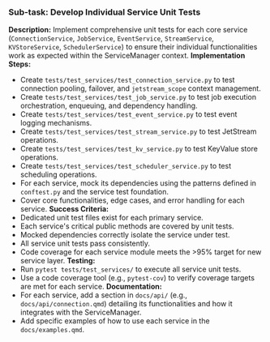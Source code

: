 ### Sub-task: Develop Individual Service Unit Tests
**Description:** Implement comprehensive unit tests for each core service (`ConnectionService`, `JobService`, `EventService`, `StreamService`, `KVStoreService`, `SchedulerService`) to ensure their individual functionalities work as expected within the ServiceManager context.
**Implementation Steps:**
- Create `tests/test_services/test_connection_service.py` to test connection pooling, failover, and `jetstream_scope` context management.
- Create `tests/test_services/test_job_service.py` to test job execution orchestration, enqueuing, and dependency handling.
- Create `tests/test_services/test_event_service.py` to test event logging mechanisms.
- Create `tests/test_services/test_stream_service.py` to test JetStream operations.
- Create `tests/test_services/test_kv_service.py` to test KeyValue store operations.
- Create `tests/test_services/test_scheduler_service.py` to test scheduling operations.
- For each service, mock its dependencies using the patterns defined in `conftest.py` and the service test foundation.
- Cover core functionalities, edge cases, and error handling for each service.
**Success Criteria:**
- Dedicated unit test files exist for each primary service.
- Each service's critical public methods are covered by unit tests.
- Mocked dependencies correctly isolate the service under test.
- All service unit tests pass consistently.
- Code coverage for each service module meets the >95% target for new service layer.
**Testing:**
- Run `pytest tests/test_services/` to execute all service unit tests.
- Use a code coverage tool (e.g., `pytest-cov`) to verify coverage targets are met for each service.
**Documentation:**
- For each service, add a section in `docs/api/` (e.g., `docs/api/connection.qmd`) detailing its functionalities and how it integrates with the ServiceManager.
- Add specific examples of how to use each service in the `docs/examples.qmd`.